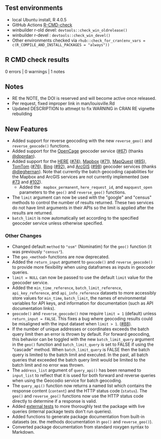 ## Test environments
* local Ubuntu install, R 4.0.5
* GitHub Actions [R-CMD-check](https://github.com/jessecambon/tidygeocoder/blob/main/.github/workflows/check-full.yaml)
* winbuilder r-old devel: `devtools::check_win_oldrelease()`
* winbuilder r-devel : `devtools::check_win_devel()`
* Other environments checked via `rhub::check_for_cran(env_vars = c(R_COMPILE_AND_INSTALL_PACKAGES = "always"))`

## R CMD check results

0 errors | 0 warnings | 1 notes

## Notes 

- RE the NOTE, the DOI is reserved and will become active once released.
- Per request, fixed improper link in man/louisville.Rd
- Updated DESCRIPTION to attmept to fix WARNING in CRAN RE vignette rebuilding

## New Features

- Added support for reverse geocoding with the new `reverse_geo()` and `reverse_geocode()` functions. 
- Added support for the [OpenCage](https://opencagedata.com/) geocoder service ([#67](https://github.com/jessecambon/tidygeocoder/issues/67)) (thanks [@dpprdan](https://github.com/dpprdan)).
- Added support for the [HERE](https://developer.here.com/products/geocoding-and-search) ([#74](https://github.com/jessecambon/tidygeocoder/issues/74)), [Mapbox](https://docs.mapbox.com/api/search/) ([#71](https://github.com/jessecambon/tidygeocoder/issues/71)), [MapQuest](https://developer.mapquest.com/documentation/geocoding-api/) ([#85](https://github.com/jessecambon/tidygeocoder/issues/85)),  [TomTom](https://developer.tomtom.com/search-api/search-api-documentation/geocoding) ([#76](https://github.com/jessecambon/tidygeocoder/issues/76)), [Bing](https://docs.microsoft.com/en-us/bingmaps/rest-services/locations/) ([#92](https://github.com/jessecambon/tidygeocoder/issues/92)), and [ArcGIS](https://developers.arcgis.com/rest/geocode/api-reference/overview-world-geocoding-service.htm) ([#98](https://github.com/jessecambon/tidygeocoder/issues/98)) geocoder services (thanks [@dieghernan](https://github.com/dieghernan)). Note that currently the batch geocoding capabilities for the Mapbox and ArcGIS services are not currently implemented (see [#73](https://github.com/jessecambon/tidygeocoder/issues/73) and [#102](https://github.com/jessecambon/tidygeocoder/issues/102)).
    - Added the ` mapbox_permanent`, `here_request_id`, and `mapquest_open` parameters to the `geo()` and `reverse_geo()` functions.
- The `limit` argument can now be used with the "google" and "census" methods to control the number of results returned. These two services do not have limit arguments in their APIs so the limit is applied after the results are returned.
- `batch_limit` is now automatically set according to the specified geocoder service unless otherwise specified.

### Other Changes

- Changed default `method` to `"osm"` (Nominatim) for the `geo()` function (it was previously `"census"`).
- The `geo_<method>` functions are now deprecated.
- Added the `return_input` argument to `geocode()` and `reverse_geocode()` to provide more flexibility when using dataframes as inputs in geocoder queries.
- `limit = NULL` can now be passed to use the default `limit` value for the geocoder service.
- Added the `min_time_reference`, `batch_limit_reference`, `api_key_reference`, and `api_info_reference` datasets to more accessibly store values for `min_time`, `batch_limit`, the names of environmental variables for API keys, and information for documentation (such as API documentation links).
- `geocode()` and `reverse_geocode()` now require `limit = 1` (default) unless `return_input = FALSE`. This fixes a bug where geocoding results could be misaligned with the input dataset when `limit > 1`.  ([#88](https://github.com/jessecambon/tidygeocoder/issues/88)).
- If the number of unique addresses or coordinates exceeds the batch query limit then an error is thrown by default. For forward geocoding, this behavior can be toggled with the new `batch_limit_query` argument in the `geo()` function and `batch_limit_query` is set to FALSE if using the "cascade" method. When `batch_limit_query` is FALSE then the batch query is limited to the batch limit and executed. In the past, all batch queries that exceeded the batch query limit would be limited to the batch limit and no error was thrown.
- The `address_list` argument of `query_api()` has been renamed to `input_list` to reflect that it is used for both forward and reverse queries when using the Geocodio service for batch geocoding.
- The `query_api()` function now returns a named list which contains the response content (`content`) and the HTTP status code (`status`). The `geo()` and `reverse_geo()` functions now use the HTTP status code directly to determine if a response is valid.
- Added [external tests](https://github.com/jessecambon/tidygeocoder/blob/main/external/online_tests.R) to more thoroughly test the package with live queries (internal package tests don't run queries).
- Added functions to generate package documentation from built-in datasets (ex. the methods documentation in `geo()` and `reverse_geo()`).
- Converted package documentation from standard roxygen syntax to Markdown.